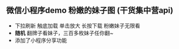 微信小程序demo 粉嫩的妹子图 (干货集中营api)
--------
* 下拉刷新 触底加载 单击放大 长按下载 粉嫩妹子无限看
* **随机** 翻牌子看妹子，三百多枚妹子任你翻~
* 添加了小程序分享功能
